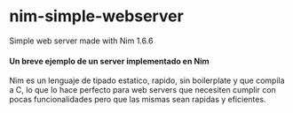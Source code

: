 # nim-simple-webserver
Simple web server made with Nim 1.6.6

#### Un breve ejemplo de un server implementado en Nim

Nim es un lenguaje de tipado estatico, rapido, sin boilerplate y que compila a C, lo que lo hace perfecto para web servers que necesiten cumplir con pocas funcionalidades pero que las mismas sean rapidas y eficientes.

